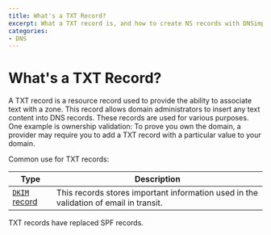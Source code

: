 ```yaml
---
title: What's a TXT Record?
excerpt: What a TXT record is, and how to create NS records with DNSimple.
categories:
- DNS
---
```


# What's a TXT Record?

A TXT record is a resource record used to provide the ability to associate text with a zone. This record allows domain administrators to insert any text content into DNS records. These records are used for various purposes. One example is ownership validation: To prove you own the domain, a provider may require you to add a TXT record with a particular value to your domain.

Common use for TXT records:

| Type | Description |
|------|-------------|
| [`DKIM` record](/articles/dkim-record) | This records stores important information used in the validation of email in transit. |

TXT records have replaced SPF records.

